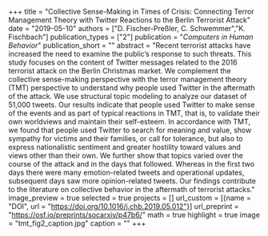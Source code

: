 +++
title = "Collective Sense-Making in Times of Crisis: Connecting Terror Management Theory with Twitter Reactions to the Berlin Terrorist Attack"
date = "2019-05-10"
authors = ["D. Fischer-Preßler, C. Schwemmer","K. Fischbach"]
publication_types = ["2"]
publication = "_Computers in Human Behavior_"
publication_short = ""
abstract = "Recent terrorist attacks have increased the need to examine the public’s response to such threats. This study focuses on the content of Twitter messages related to the 2016 terrorist attack on the Berlin Christmas market. We complement the collective sense-making perspective with the terror management theory (TMT) perspective to understand why people used Twitter in the aftermath of the attack. We use structural topic modeling to analyze our dataset of 51,000 tweets. Our results indicate that people used Twitter to make sense of the events and as part of typical reactions in TMT, that is, to validate their own worldviews and maintain their self-esteem. In accordance with TMT, we found that people used Twitter to search for meaning and value, show sympathy for victims and their families, or call for tolerance, but also to express nationalistic sentiment and greater hostility toward values and views other than their own. We further show that topics varied over the course of the attack and in the days that followed. Whereas in the first two days there were many emotion-related tweets and operational updates, subsequent days saw more opinion-related tweets. Our findings contribute to the literature on collective behavior in the aftermath of terrorist attacks."
image_preview = true
selected = true
projects = []
url_custom = [{name = "DOI", url = "https://doi.org/10.1016/j.chb.2019.05.012"}]
url_preprint = "https://osf.io/preprints/socarxiv/p47b6/"
math = true
highlight = true
image = "tmt_fig2_caption.jpg"
caption = ""
+++

